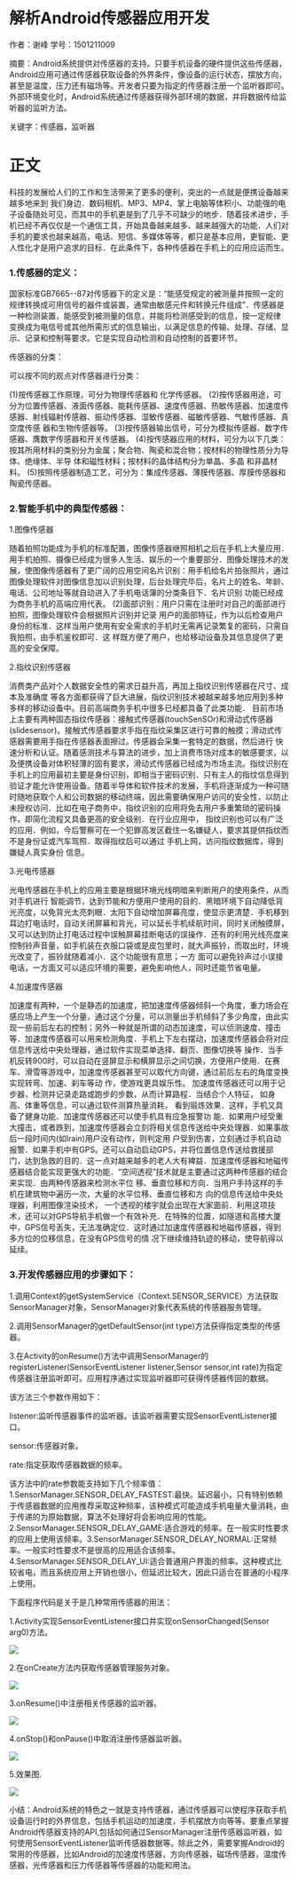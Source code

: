 # 解析Android传感器应用开发

作者：谢峰
学号：1501211009

摘要：Android系统提供对传感器的支持。只要手机设备的硬件提供这些传感器，Android应用可通过传感器获取设备的外界条件，像设备的运行状态，摆放方向，甚至是温度，压力还有磁场等。开发者只要为指定的传感器注册一个监听器即可。外部环境变化时，Android系统通过传感器获得外部环境的数据，并将数据传给监听器的监听方法。

关键字：传感器，监听器

# 正文


科技的发展给人们的工作和生活带来了更多的便利，突出的一点就是便携设备越来越多地来到 我们身边．数码相机、MP3、MP4、掌上电脑等体积小、功能强的电子设备随处可见，而其中的手机更是到了几乎不可缺少的地步．随着技术进步，手 机已经不再仅仅是一个通信工具，开始具备越来越多、越来越强大的功能．人们对手机的要求也越来越高，电话、短信、多媒体等等，都只是基本应用，更智能、更人性化才是用户追求的目标．在此条件下，各种传感器在手机上的应用应运而生。



### 1.传感器的定义：



国家标准GB7665--87对传感器下的定义是：“能感受规定的被测量并按照一定的规律转换成可用信号的器件或装置，通常由敏感元件和转换元件组成”．传感器是一种检测装置，能感受到被测量的信息，并能将检测感受到的信息，按一定规律 变换成为电信号或其他所需形式的信息输出，以满足信息的传输、处理、存储、显示、记录和控制等要求。它是实现自动检测和自动控制的首要环节。

传感器的分类：

可以按不同的观点对传感器进行分类： 

(1)按传感器工作原理，可分为物理传感器和 化学传感器。
(2)按传感器用途，可分为位置传感器、液面传感器、能耗传感器、速度传感器、热敏传感器、加速度传感器、射线辐射传感器、振动传感器、湿敏传感器、磁敏传感器、气敏传感器、真空度传感 器和生物传感器等。 (3)按传感器输出信号，可分为模拟传感器、数字传感器、膺数字传感器和开关传感器。
(4)按传感器应用的材料，可分为以下几类： 按其所用材料的类别分为金属；聚合物、陶瓷和混合物；按材料的物理性质分为导体、绝缘体、半导 体和磁性材料；按材料的晶体结构分为单晶、多晶 和非晶材料。
(5)按照传感器制造工艺，可分为：集成传感器、薄膜传感器、厚膜传感器和陶瓷传感器。


### 2.智能手机中的典型传感器：



1.图像传感器

随着拍照功能成为手机的标准配置，图像传感器继照相机之后在手机上大量应用．用手机拍照、摄像已经成为很多人生活、娱乐的一个重要部分．图像处理技术的发展，使图像传感器有了更广阔的应用空间名片识别：用手机给名片拍张照片，通过 图像处理软件对图像信息加以识别处理，后台处理完毕后，名片上的姓名、年龄、电话、公司地址等就自动进入了手机电话簿的分类条目下．名片识别 功能已经成为商务手机的高端应用代表。
(2)面部识别：用户只需在注册时对自己的面部进行拍照，图像处理软件会根据照片识别并记录 用户的面部特征，作为以后检查用户身份的标准．这样当用户使用有安全需求的手机时无需再记录繁复的密码，只需自我拍照，由手机鉴权即可．这 样既方便了用户，也给移动设备及其信息提供了更高的安全保障。

2.指纹识别传感器

消费类产品对个人数据安全性的需求日益升高，再加上指纹识别传感器在尺寸、成本及准确度 等各方面都获得了巨大进展，指纹识别技术被越来越多地应用到多种多样的移动设备中。目前高端商务手机中很多已经都具备了此类功能．
目前市场上主要有两种固态指纹传感器：接触式传感器(touchSenSOr)和滑动式传感器(slidesensor)。接触式传感器要求手指在指纹采集区进行可靠的触摸；滑动式传感器需要用手指在传感器表面擦过。传感器会采集一套特定的数据，然后进行 快速分析和认证。随着感测技术与算法的进步，加上消费市场对成本的敏感要求，以及便携设备对体积轻薄的固有要求，滑动式传感器已经成为市场主流。指纹识别在手机上的应用最初主要是身份识别，即相当于密码识别．只有主人的指纹信息得到验证才能允许使用设备。随着半导体和软件技术的发展，手机将逐渐成为一种可随时随地获取个人和公司数据的移动终端，因此需要确保用户访问的安全性，以防止未授权访问．比如在电子商务中，指纹识别的应用将免去用户多重繁琐的密码操作，即简化流程又具备更高的安全级别．在行业应用中， 指纹识别也可以有广泛的应用．例如，今后警察可在一个犯罪高发区截住一名嫌疑人，要求其提供指纹而不是身份证或汽车驾照．取得指纹后可以通过 手机上网，访问指纹数据库，得到嫌疑人真实身份 信息。

3.光电传感器

光电传感器在手机上的应用主要是根据环境光线明暗来判断用户的使用条件，从而对手机进行 智能调节，达到节能和方便用户使用的目的．黑暗环境下自动降低背光亮度，以免背光太亮刺眼．太阳下自动增加屏幕亮度，使显示更清楚．手机移到耳边打电话时，自动关闭屏幕和背光，可以延长手机续航时间，同时关闭触摸屏，又可以达到防止打电话过程中误触屏幕挂断电话的误操作．还有的利用光线亮度来控制铃声音量，如手机装在衣服口袋或是皮包里时，就大声振铃，而取出时，环境光改变了，振铃就随着减小．这个功能很有意思；一方 面可以避免铃声过小误接电话，一方面又可以适应环境的需要，避免影响他人，同时还能节省电量。

4.加速度传感器

加速度有两种，一个是静态的加速度，把加速度传感器倾斜一个角度，重力场会在感应场上产生一个分量，通过这个分量，可以测量出手机倾斜了多少角度，由此实现一些前后左右的控制；另外一种就是所谓的动态加速度，可以侦测速度、撞击等．加速度传感器可以用来检测角度．手机上下左右摆动，加速度传感器会将对应信息传送给中央处理器，通过软件实现菜单选择、翻页、图像切换等 操作．当手机反转900时，可以自动在竖屏显示和横屏显示之间切换，方便用户使用．在赛车、滑雪等游戏中，加速度传感器甚至可以取代方向键，通过前后左右的角度变换实现转弯、加速、刹车等动 作，使游戏更具娱乐性。
加速度传感器还可以用于记步器，检测并记录走路或跑步的步数，从而计算路程．当结合个人特征， 如身高、体重等信息，可以通过软件测算热量消耗， 看到锻炼效果．这样，手机又具备了健身功能．加速度传感器还可以使手机具有应急报警功 能．如果用户经受重大撞击，或者跌到，加速度传感器会立刻将相关信息传送给中央处理器．如果事故后一段时间内(如lrain)用户没有动作，则判定用 户受到伤害，立刻通过手机自动报警．如果手机中有GPS。还可以自动启动GPS，并将位置信息传送给救援部门，达到急救的目的．这一点对越来越多的老人大有裨益．加速度传感器和地磁传感器结合能实现更强大的功能．“空间透视”技术就是主要通过这两种传感器的结合来实现．由两种传感器来检测水平位 移、垂直位移和方向．当用户手持这样的手机在建筑物中遍历一次，大量的水平位移、垂直位移和方 向的信息传送给中央处理器，利用图像渲染技术，
一个透视的楼宇就会出现在大家面前．利用这项技术，还可以对GPS导航手机做一个有效补充．在特殊的位置，如隧道和高楼大厦中，GPS信号丢失，无法准确定位．这时通过加速度传感器和地磁传感器，得到多方位的位移信息，在没有GPS信号的情 况下继续维持轨迹的移动，使导航得以延续。




### 3.开发传感器应用的步骤如下：



1.调用Context的getSystemService（Context.SENSOR_SERVICE）方法获取SensorManager对象，SensorManager对象代表系统的传感器服务管理。

2.调用SensorManager的getDefaultSensor(int type)方法获得指定类型的传感器。

3.在Activity的onResume()方法中调用SensorManager的registerListener(SensorEventListener listener,Sensor sensor,int rate)为指定传感器注册监听即可。应用程序通过实现监听器即可获得传感器传回的数据。

该方法三个参数作用如下：

listener:监听传感器事件的监听器。该监听器需要实现SensorEventListener接口。

sensor:传感器对象。

rate:指定获取传感器数据的频率。

该方法中的rate参数能支持如下几个频率值：1.SensorManager.SENSOR_DELAY_FASTEST:最快。延迟最小，只有特别依赖于传感器数据的应用推荐采取这种频率，该种模式可能造成手机电量大量消耗，由于传递的为原始数据，算法不处理好将会影响应用的性能。2.SensorManager.SENSOR_DELAY_GAME:适合游戏的频率。在一般实时性要求的应用上使用该频率。3.SensorManager.SENSOR_DELAY_NORMAL:正常频率。一般实时性要求不是很高的应用适合该频率。4.SensorManager.SENSOR_DELAY_UI:适合普通用户界面的频率。这种模式比较省电，而且系统应用上开销也很小，但延迟比较大，因此只适合在普通的小程序上使用。

下面程序代码是关于是几种常用传感器的用法：


1.Activity实现SensorEventListener接口并实现onSensorChanged(Sensor arg0)方法。

![](技术文章1.png)

2.在onCreate方法内获取传感器管理服务对象。

![](技术文章2.png)

3.onResume()中注册相关传感器的监听器。

![](技术文章3.png)

4.onStop()和onPause()中取消注册传感器监听器。

![](技术文章4.png)

5.效果图.

![](技术文章5.png)

小结：Android系统的特色之一就是支持传感器，通过传感器可以使程序获取手机设备运行时的外界信息，包括手机运动的加速度，手机摆放方向等等。要重点掌握Android传感器支持的API,包括如何通过SensorManager注册传感器监听器，如何使用SensorEventListener监听传感器数据等。除此之外，需要掌握Android的常用的传感器，比如Android的加速度传感器，方向传感器，磁场传感器，温度传感器，光传感器和压力传感器等传感器的功能和用法。
